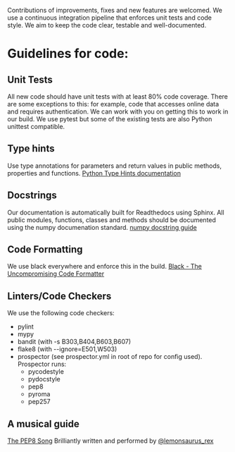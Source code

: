 Contributions of improvements, fixes and new features are welcomed.
We use a continuous integration pipeline that enforces unit tests and code style. We aim to keep
the code clear, testable and well-documented.

# Guidelines for code:

## Unit Tests
All new code should have unit tests with at least 80% code coverage. There are some exceptions to this: for example, code that accesses online data and requires authentication. We can work with you on getting this to work in our build.
We use pytest but some of the existing tests are also Python unittest compatible.

## Type hints
Use type annotations for parameters and return values in public methods, properties and functions.
[Python Type Hints documentation](https://docs.python.org/3/library/typing.html)

## Docstrings
Our documentation is automatically built for Readthedocs using Sphinx.
All public modules, functions, classes and methods should be documented using the numpy documenation standard.
[numpy docstring guide](https://numpydoc.readthedocs.io/en/latest/format.html)

## Code Formatting
We use black everywhere and enforce this in the build.
[Black - The Uncompromising Code Formatter](https://github.com/psf/black)

## Linters/Code Checkers
We use the following code checkers:
- pylint
- mypy
- bandit (with -s B303,B404,B603,B607)
- flake8 (with --ignore=E501,W503)
- prospector (see prospector.yml in root of repo for config used). Prospector runs:
  - pycodestyle
  - pydocstyle
  - pep8
  - pyroma
  - pep257

## A musical guide
[The PEP8 Song](https://www.youtube.com/watch?v=hgI0p1zf31k)
Brilliantly written and performed by [@lemonsaurus_rex](https://twitter.com/lemonsaurus_rex)

